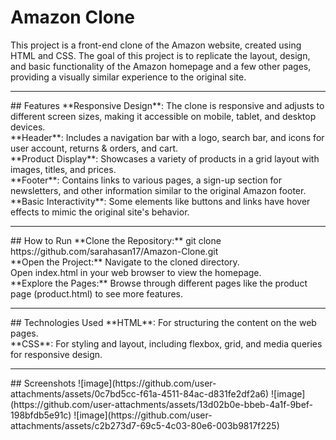 # Amazon Clone
This project is a front-end clone of the Amazon website, created using HTML and CSS. The goal of this project is to replicate the layout, design, and basic functionality of the Amazon homepage and a few other pages, providing a visually similar experience to the original site.
<hr style="width=50%">
## Features
**Responsive Design**: The clone is responsive and adjusts to different screen sizes, making it accessible on mobile, tablet, and desktop devices.<br>
**Header**: Includes a navigation bar with a logo, search bar, and icons for user account, returns & orders, and cart.<br>
**Product Display**: Showcases a variety of products in a grid layout with images, titles, and prices.<br>
**Footer**: Contains links to various pages, a sign-up section for newsletters, and other information similar to the original Amazon footer.<br>
**Basic Interactivity**: Some elements like buttons and links have hover effects to mimic the original site's behavior.<br>
<hr style="width=50%">
## How to Run
**Clone the Repository:**
git clone https://github.com/sarahasan17/Amazon-Clone.git<br>
**Open the Project:**
Navigate to the cloned directory.<br>
Open index.html in your web browser to view the homepage.<br>
**Explore the Pages:**
Browse through different pages like the product page (product.html) to see more features.<br>
<hr style="width=0.5px">
## Technologies Used
**HTML**: For structuring the content on the web pages.<br>
**CSS**: For styling and layout, including flexbox, grid, and media queries for responsive design.<br>
<hr style="width=0.5px">
## Screenshots
![image](https://github.com/user-attachments/assets/0c7bd5cc-f61a-4511-84ac-d831fe2df2a6)
![image](https://github.com/user-attachments/assets/13d02b0e-bbeb-4a1f-9bef-198bfdb5e91c)
![image](https://github.com/user-attachments/assets/c2b273d7-69c5-4c03-80e6-003b9817f225)


